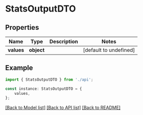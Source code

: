 # StatsOutputDTO


## Properties

Name | Type | Description | Notes
------------ | ------------- | ------------- | -------------
**values** | **object** |  | [default to undefined]

## Example

```typescript
import { StatsOutputDTO } from './api';

const instance: StatsOutputDTO = {
    values,
};
```

[[Back to Model list]](../README.md#documentation-for-models) [[Back to API list]](../README.md#documentation-for-api-endpoints) [[Back to README]](../README.md)
